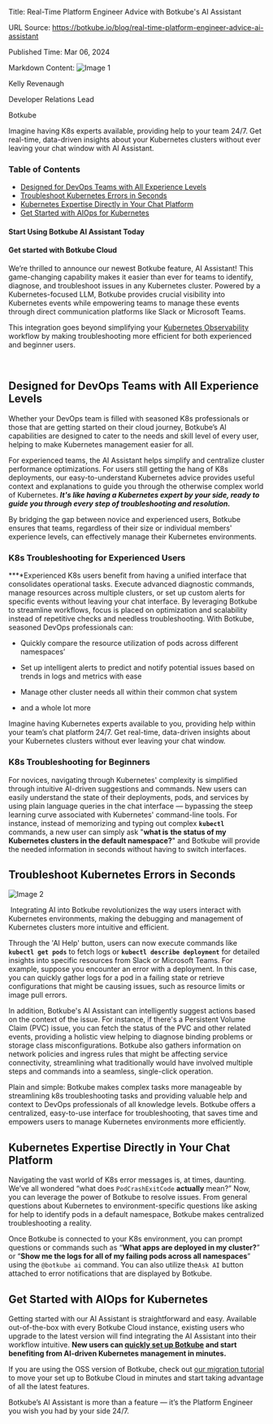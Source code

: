 Title: Real-Time Platform Engineer Advice with Botkube's AI Assistant

URL Source: https://botkube.io/blog/real-time-platform-engineer-advice-ai-assistant

Published Time: Mar 06, 2024

Markdown Content:
![Image 1](https://assets-global.website-files.com/634fabb21508d6c9db9bc46f/636df3fb36b4e60920a3b1b2_hPLC9itV8zp-raGDFmvOZMfn2hV8RFcl237qzT8Wa1g.jpeg)

Kelly Revenaugh

Developer Relations Lead

Botkube

Imagine having K8s experts available, providing help to your team 24/7. Get real-time, data-driven insights about your Kubernetes clusters without ever leaving your chat window with AI Assistant.

### Table of Contents

*   [Designed for DevOps Teams with All Experience Levels](#designed-for-devops-teams-with-all-experience-levels)
*   [Troubleshoot Kubernetes Errors in Seconds](#troubleshoot-kubernetes-errors-in-seconds)
*   [Kubernetes Expertise Directly in Your Chat Platform](#kubernetes-expertise-directly-in-your-chat-platform)
*   [Get Started with AIOps for Kubernetes](#get-started-with-aiops-for-kubernetes)

#### Start Using Botkube AI Assistant Today

#### Get started with Botkube Cloud

We’re thrilled to announce our newest Botkube feature, AI Assistant! This game-changing capability makes it easier than ever for teams to identify, diagnose, and troubleshoot issues in any Kubernetes cluster. Powered by a Kubernetes-focused LLM, Botkube provides crucial visibility into Kubernetes events while empowering teams to manage these events through direct communication platforms like Slack or Microsoft Teams.

This integration goes beyond simplifying your [Kubernetes Observability](https://botkube.io/learn/kubernetes-observability-best-practices) workflow by making troubleshooting more efficient for both experienced and beginner users.

‍

Designed for DevOps Teams with All Experience Levels
----------------------------------------------------

Whether your DevOps team is filled with seasoned K8s professionals or those that are getting started on their cloud journey, Botkube’s AI capabilities are designed to cater to the needs and skill level of every user, helping to make Kubernetes management easier for all.

For experienced teams, the AI Assistant helps simplify and centralize cluster performance optimizations. For users still getting the hang of K8s deployments, our easy-to-understand Kubernetes advice provides useful context and explanations to guide you through the otherwise complex world of Kubernetes. **_It's like having a Kubernetes expert by your side, ready to guide you through every step of troubleshooting and resolution._**

By bridging the gap between novice and experienced users, Botkube ensures that teams, regardless of their size or individual members' experience levels, can effectively manage their Kubernetes environments.

### K8s Troubleshooting for Experienced Users

**‍**Experienced K8s users benefit from having a unified interface that consolidates operational tasks. Execute advanced diagnostic commands, manage resources across multiple clusters, or set up custom alerts for specific events without leaving your chat interface. By leveraging Botkube to streamline workflows, focus is placed on optimization and scalability instead of repetitive checks and needless troubleshooting. With Botkube, seasoned DevOps professionals can:

*   Quickly compare the resource utilization of pods across different namespaces’
    
*   Set up intelligent alerts to predict and notify potential issues based on trends in logs and metrics with ease
    
*   Manage other cluster needs all within their common chat system
    
*   and a whole lot more
    

Imagine having Kubernetes experts available to you, providing help within your team’s chat platform 24/7. Get real-time, data-driven insights about your Kubernetes clusters without ever leaving your chat window.

### K8s Troubleshooting for Beginners

For novices, navigating through Kubernetes' complexity is simplified through intuitive AI-driven suggestions and commands. New users can easily understand the state of their deployments, pods, and services by using plain language queries in the chat interface — bypassing the steep learning curve associated with Kubernetes' command-line tools. For instance, instead of memorizing and typing out complex **`kubectl`** commands, a new user can simply ask "__what is__ __the status of my Kubernetes clusters in the default namespace?__" and Botkube will provide the needed information in seconds without having to switch interfaces.

Troubleshoot Kubernetes Errors in Seconds
-----------------------------------------

![Image 2](https://assets-global.website-files.com/634fabb21508d6c9db9bc46f/65ea186bc6cc4a02d07a8679_screens1hot.png)

‍ Integrating AI into Botkube revolutionizes the way users interact with Kubernetes environments, making the debugging and management of Kubernetes clusters more intuitive and efficient.

Through the 'AI Help' button, users can now execute commands like **`kubectl get pods`** to fetch logs or **`kubectl describe deployment`** for detailed insights into specific resources from Slack or Microsoft Teams. For example, suppose you encounter an error with a deployment. In this case, you can quickly gather logs for a pod in a failing state or retrieve configurations that might be causing issues, such as resource limits or image pull errors.

In addition, Botkube's AI Assistant can intelligently suggest actions based on the context of the issue. For instance, if there's a Persistent Volume Claim (PVC) issue, you can fetch the status of the PVC and other related events, providing a holistic view helping to diagnose binding problems or storage class misconfigurations. Botkube also gathers information on network policies and ingress rules that might be affecting service connectivity, streamlining what traditionally would have involved multiple steps and commands into a seamless, single-click operation.

Plain and simple: Botkube makes complex tasks more manageable by streamlining k8s troubleshooting tasks and providing valuable help and context to DevOps professionals of all knowledge levels. Botkube offers a centralized, easy-to-use interface for troubleshooting, that saves time and empowers users to manage Kubernetes environments more efficiently.

Kubernetes Expertise Directly in Your Chat Platform
---------------------------------------------------

Navigating the vast world of K8s error messages is, at times, daunting. We’ve all wondered “what does `PodCrashExitCode` __actually__ mean?” Now, you can leverage the power of Botkube to resolve issues. From general questions about Kubernetes to environment-specific questions like asking for help to identify pods in a default namespace, Botkube makes centralized troubleshooting a reality.

Once Botkube is connected to your K8s environment, you can prompt questions or commands such as “__What apps are deployed in my cluster?__” or “__Show me the logs for all of my failing pods across all namespaces__” using the `@botkube ai` command. You can also utilize the`Ask AI` button attached to error notifications that are displayed by Botkube.

Get Started with AIOps for Kubernetes
-------------------------------------

Getting started with our AI Assistant is straightforward and easy. Available out-of-the-box with every Botkube Cloud instance, existing users who upgrade to the latest version will find integrating the AI Assistant into their workflow intuitive. **New users can [quickly set up Botkube](http://app.botkube.io/) and start benefiting from AI-driven Kubernetes management in minutes.**

If you are using the OSS version of Botkube, check out [our migration tutorial](https://docs.botkube.io/cli/migrating-installation-to-botkube-cloud) to move your set up to Botkube Cloud in minutes and start taking advantage of all the latest features.

Botkube’s AI Assistant is more than a feature — it’s the Platform Engineer you wish you had by your side 24/7.
